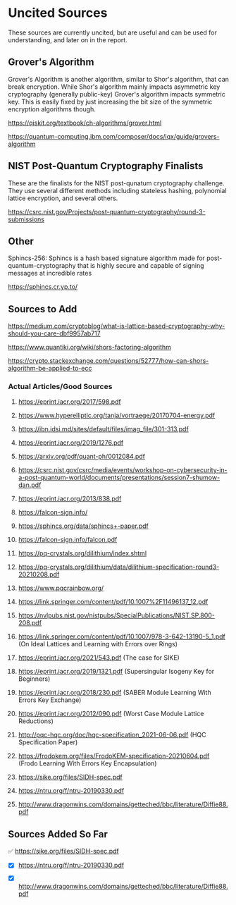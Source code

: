 # Uncited Sources
These sources are currently uncited, but are useful and can be used for understanding, and later on in the report.

## Grover's Algorithm
Grover's Algorithm is another algorithm, similar to Shor's algorithm, that can break encryption. While Shor's algorithm mainly impacts asymmetric key cryptography (generally public-key) Grover's algorithm impacts symmetric key.
This is easily fixed by just increasing the bit size of the symmetric encryption algorithms though. 

https://qiskit.org/textbook/ch-algorithms/grover.html

https://quantum-computing.ibm.com/composer/docs/iqx/guide/grovers-algorithm

## NIST Post-Quantum Cryptography Finalists
These are the finalists for the NIST post-qunatum cryptography challenge. They use several different methods including stateless hashing, polynomial lattice encryption, and several others.

https://csrc.nist.gov/Projects/post-quantum-cryptography/round-3-submissions

## Other
Sphincs-256: Sphincs is a hash based signature algorithm made for post-quantum-cryptography that is highly secure and capable of signing messages at incredible rates

https://sphincs.cr.yp.to/



## Sources to Add

https://medium.com/cryptoblog/what-is-lattice-based-cryptography-why-should-you-care-dbf9957ab717

https://www.quantiki.org/wiki/shors-factoring-algorithm

https://crypto.stackexchange.com/questions/52777/how-can-shors-algorithm-be-applied-to-ecc

### Actual Articles/Good Sources

1. https://eprint.iacr.org/2017/598.pdf

2. https://www.hyperelliptic.org/tanja/vortraege/20170704-energy.pdf

3. https://ibn.idsi.md/sites/default/files/imag_file/301-313.pdf

4. https://eprint.iacr.org/2019/1276.pdf

5. https://arxiv.org/pdf/quant-ph/0012084.pdf

6. https://csrc.nist.gov/csrc/media/events/workshop-on-cybersecurity-in-a-post-quantum-world/documents/presentations/session7-shumow-dan.pdf

7. https://eprint.iacr.org/2013/838.pdf

8. https://falcon-sign.info/

9. https://sphincs.org/data/sphincs+-paper.pdf

10. https://falcon-sign.info/falcon.pdf

11. https://pq-crystals.org/dilithium/index.shtml

12. https://pq-crystals.org/dilithium/data/dilithium-specification-round3-20210208.pdf

13. https://www.pqcrainbow.org/

14. https://link.springer.com/content/pdf/10.1007%2F11496137_12.pdf

15. https://nvlpubs.nist.gov/nistpubs/SpecialPublications/NIST.SP.800-208.pdf

16. https://link.springer.com/content/pdf/10.1007/978-3-642-13190-5_1.pdf (On Ideal Lattices and Learning with Errors over Rings)

17. https://eprint.iacr.org/2021/543.pdf (The case for SIKE)
 
18. https://eprint.iacr.org/2019/1321.pdf (Supersingular Isogeny Key for Beginners)

19. https://eprint.iacr.org/2018/230.pdf (SABER Module Learning With Errors Key Exchange)

20. https://eprint.iacr.org/2012/090.pdf (Worst Case Module Lattice Reductions)

21. http://pqc-hqc.org/doc/hqc-specification_2021-06-06.pdf (HQC Specification Paper)

22. https://frodokem.org/files/FrodoKEM-specification-20210604.pdf (Frodo Learning With Errors Key Encapsulation)

23. https://sike.org/files/SIDH-spec.pdf

24. https://ntru.org/f/ntru-20190330.pdf

25. http://www.dragonwins.com/domains/getteched/bbc/literature/Diffie88.pdf

## Sources Added So Far

:white_check_mark: https://sike.org/files/SIDH-spec.pdf

- [x] https://ntru.org/f/ntru-20190330.pdf

- [x] http://www.dragonwins.com/domains/getteched/bbc/literature/Diffie88.pdf

